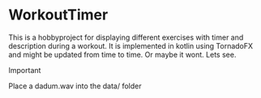# WorkoutTimer
This is a hobbyproject for displaying different exercises with timer and description during a workout.
It is implemented in kotlin using TornadoFX and might be updated from time to time. Or maybe it wont. Lets see.

> [!IMPORTANT]
Place a dadum.wav into the data/ folder
